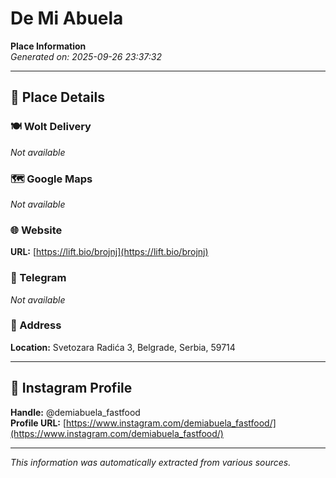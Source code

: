 # De Mi Abuela

**Place Information**  
*Generated on: 2025-09-26 23:37:32*

---

## 📍 Place Details

### 🍽️ Wolt Delivery
*Not available*

### 🗺️ Google Maps
*Not available*

### 🌐 Website
**URL:** [https://lift.bio/brojnj](https://lift.bio/brojnj)

### 📱 Telegram
*Not available*

### 📍 Address
**Location:** Svetozara Radića 3, Belgrade, Serbia, 59714

---

## 🔗 Instagram Profile

**Handle:** @demiabuela_fastfood  
**Profile URL:** [https://www.instagram.com/demiabuela_fastfood/](https://www.instagram.com/demiabuela_fastfood/)

---

*This information was automatically extracted from various sources.*
